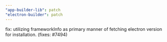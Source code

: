 ```yaml
---
"app-builder-lib": patch
"electron-builder": patch
---
```


fix: utilizing frameworkInfo as primary manner of fetching electron version for installation. (fixes: #7494)
